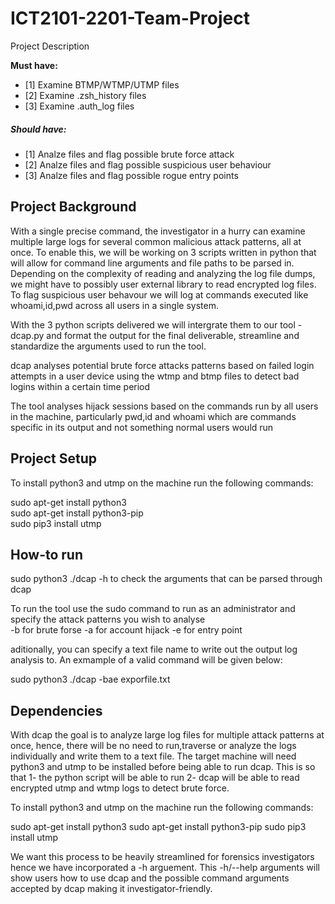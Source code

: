 # ICT2101-2201-Team-Project

Project Description

**Must have:**

- [1] Examine BTMP/WTMP/UTMP files
- [2] Examine .zsh_history files
- [3] Examine .auth_log files


##### Should have:

- [1] Analze files and flag possible brute force attack
- [2] Analze files and flag possible suspicious user behaviour
- [3] Analze files and flag possible rogue entry points


## Project Background

With a single precise command, the investigator in a hurry can examine multiple large logs for several common malicious attack patterns, all at once. To enable this, we will be working on 3 scripts written in python that will allow for command line arguments and file paths to be parsed in. Depending on the complexity of reading and analyzing the log file dumps, we might have to possibly user external library to read encrypted log files. To flag suspicious user behavour we will log at commands executed like whoami,id,pwd across all users in a single system.

With the 3 python scripts delivered we will intergrate them to our tool - dcap.py and format the output for the final deliverable, streamline and standardize the arguments used to run the tool.

dcap analyses potential brute force attacks patterns based on failed login attempts in a user device using the wtmp and btmp files to detect bad logins within a certain time period 

The tool analyses hijack sessions based on the commands run by all users in the machine, particularly pwd,id and whoami which are commands specific in its output and not something normal users would run 


## Project Setup

To install python3 and utmp on the machine run the following commands:

sudo apt-get install python3\
sudo apt-get install python3-pip\
sudo pip3 install utmp

## How-to run
sudo python3 ./dcap -h to check the arguments that can be parsed through dcap 

To run the tool use the sudo command to run as an administrator and specify the attack patterns you wish to analyse  
-b for brute forse
-a for account hijack
-e for entry point 

aditionally, you can specify a text file name to write out the output log analysis to. An exmample of a valid command will be given below:

sudo python3 ./dcap -bae exporfile.txt

## Dependencies

With dcap the goal is to analyze large log files for multiple attack patterns at once, hence, there will be no need to run,traverse or analyze the logs individually and write them to a text file. The target machine will need python3 and utmp to be installed before being able to run dcap. This is so that 
1- the python script will be able to run 
2- dcap will be able to read encrypted utmp and wtmp logs to detect brute force.

To install python3 and utmp on the machine run the following commands:

sudo apt-get install python3
sudo apt-get install python3-pip
sudo pip3 install utmp

We want this process to be heavily streamlined for forensics investigators hence we have incorporated a -h arguement. This -h/--help arguments will show users how to use dcap and the possible command arguments accepted by dcap making it investigator-friendly.




